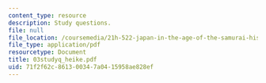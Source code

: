 ```yaml
---
content_type: resource
description: Study questions.
file: null
file_location: /coursemedia/21h-522-japan-in-the-age-of-the-samurai-history-and-film-fall-2006/71f2f62c861300347a0415958ae828ef_03studyq_heike.pdf
file_type: application/pdf
resourcetype: Document
title: 03studyq_heike.pdf
uid: 71f2f62c-8613-0034-7a04-15958ae828ef
---
```

